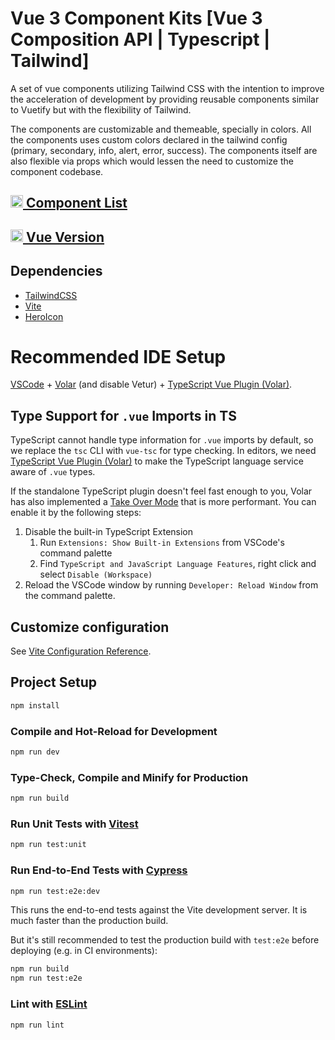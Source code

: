 # Vue 3 Component Kits [Vue 3 Composition API | Typescript | Tailwind]

A set of vue components utilizing Tailwind CSS with the intention to improve the acceleration of development by providing reusable components similar to Vuetify but with the flexibility of Tailwind.

The components are customizable and themeable, specially in colors. All the components uses custom colors declared in the tailwind config (primary, secondary, info, alert, error, success). The components itself are also flexible via props which would lessen the need to customize the component codebase.

## [<img width="20" src="https://www.netlify.com/v3/img/components/logomark-dark.png" alt="Netlify logo"> Component List ](https://component-kits-react18.netlify.app/)
<!-- ## [<img width="20" src="https://www.netlify.com/v3/img/components/logomark-dark.png" alt="Netlify logo"> Demo ](https://component-kits-react18.netlify.app/login) -->
## [<img width="20" src="https://cdn-icons-png.flaticon.com/512/25/25231.png" alt="GitHub Logo"> Vue Version ](https://github.com/castillolianrobin/vue-vite-component-kits/)


## Dependencies 

- [TailwindCSS](https://tailwindcss.com/)
- [Vite](https://vitejs.dev/)
- [HeroIcon](https://heroicons.com/)

# Recommended IDE Setup

[VSCode](https://code.visualstudio.com/) + [Volar](https://marketplace.visualstudio.com/items?itemName=Vue.volar) (and disable Vetur) + [TypeScript Vue Plugin (Volar)](https://marketplace.visualstudio.com/items?itemName=Vue.vscode-typescript-vue-plugin).

## Type Support for `.vue` Imports in TS

TypeScript cannot handle type information for `.vue` imports by default, so we replace the `tsc` CLI with `vue-tsc` for type checking. In editors, we need [TypeScript Vue Plugin (Volar)](https://marketplace.visualstudio.com/items?itemName=Vue.vscode-typescript-vue-plugin) to make the TypeScript language service aware of `.vue` types.

If the standalone TypeScript plugin doesn't feel fast enough to you, Volar has also implemented a [Take Over Mode](https://github.com/johnsoncodehk/volar/discussions/471#discussioncomment-1361669) that is more performant. You can enable it by the following steps:

1. Disable the built-in TypeScript Extension
    1) Run `Extensions: Show Built-in Extensions` from VSCode's command palette
    2) Find `TypeScript and JavaScript Language Features`, right click and select `Disable (Workspace)`
2. Reload the VSCode window by running `Developer: Reload Window` from the command palette.

## Customize configuration

See [Vite Configuration Reference](https://vitejs.dev/config/).

## Project Setup

```sh
npm install
```

### Compile and Hot-Reload for Development

```sh
npm run dev
```

### Type-Check, Compile and Minify for Production

```sh
npm run build
```

### Run Unit Tests with [Vitest](https://vitest.dev/)

```sh
npm run test:unit
```

### Run End-to-End Tests with [Cypress](https://www.cypress.io/)

```sh
npm run test:e2e:dev
```

This runs the end-to-end tests against the Vite development server.
It is much faster than the production build.

But it's still recommended to test the production build with `test:e2e` before deploying (e.g. in CI environments):

```sh
npm run build
npm run test:e2e
```

### Lint with [ESLint](https://eslint.org/)

```sh
npm run lint
```
